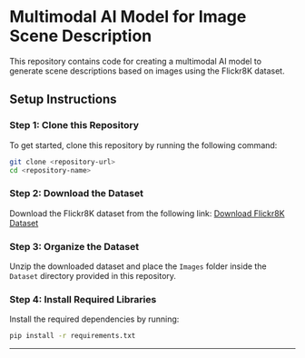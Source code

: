 # Multimodal AI Model for Image Scene Description

This repository contains code for creating a multimodal AI model to generate scene descriptions based on images using the Flickr8K dataset.

## Setup Instructions

### Step 1: Clone this Repository
To get started, clone this repository by running the following command:
```bash
git clone <repository-url>
cd <repository-name>
```

### Step 2: Download the Dataset
Download the Flickr8K dataset from the following link:
[Download Flickr8K Dataset](https://www.kaggle.com/datasets/adityajn105/flickr8k/data?select=Images)

### Step 3: Organize the Dataset
Unzip the downloaded dataset and place the `Images` folder inside the `Dataset` directory provided in this repository.

### Step 4: Install Required Libraries
Install the required dependencies by running:
```bash
pip install -r requirements.txt
```

---
